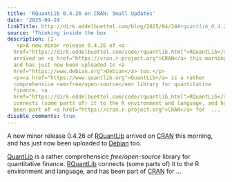 ```yaml
---
title: 'RQuantLib 0.4.26 on CRAN: Small Updates'
date: '2025-04-24'
linkTitle: http://dirk.eddelbuettel.com/blog/2025/04/24#rquantlib_0.4.26
source: 'Thinking inside the box   '
description: |2-
   <p>A new minor release 0.4.26 of <a
  href="https://dirk.eddelbuettel.com/code/rquantlib.html">RQuantLib</a>
  arrived on <a href="https://cran.r-project.org">CRAN</a> this morning,
  and has just now been uploaded to <a
  href="https://www.debian.org">Debian</a> too.</p>
  <p><a href="https://www.quantlib.org">QuantLib</a> is a rather
  comprehensice <em>free/open-source</em> library for quantitative
  finance. <a
  href="https://dirk.eddelbuettel.com/code/rquantlib.html">RQuantLib</a>
  connects (some parts of) it to the R environment and language, and has
  been part of <a href="https://cran.r-project.org">CRAN</a> for  ...
disable_comments: true
---
```

 <p>A new minor release 0.4.26 of <a
href="https://dirk.eddelbuettel.com/code/rquantlib.html">RQuantLib</a>
arrived on <a href="https://cran.r-project.org">CRAN</a> this morning,
and has just now been uploaded to <a
href="https://www.debian.org">Debian</a> too.</p>
<p><a href="https://www.quantlib.org">QuantLib</a> is a rather
comprehensice <em>free/open-source</em> library for quantitative
finance. <a
href="https://dirk.eddelbuettel.com/code/rquantlib.html">RQuantLib</a>
connects (some parts of) it to the R environment and language, and has
been part of <a href="https://cran.r-project.org">CRAN</a> for  ...